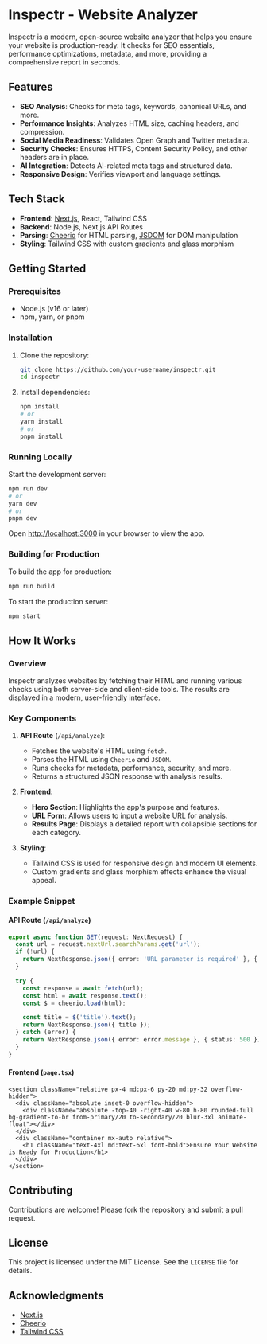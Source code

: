# Inspectr - Website Analyzer

Inspectr is a modern, open-source website analyzer that helps you ensure your website is production-ready. It checks for SEO essentials, performance optimizations, metadata, and more, providing a comprehensive report in seconds.

## Features
- **SEO Analysis**: Checks for meta tags, keywords, canonical URLs, and more.
- **Performance Insights**: Analyzes HTML size, caching headers, and compression.
- **Social Media Readiness**: Validates Open Graph and Twitter metadata.
- **Security Checks**: Ensures HTTPS, Content Security Policy, and other headers are in place.
- **AI Integration**: Detects AI-related meta tags and structured data.
- **Responsive Design**: Verifies viewport and language settings.

## Tech Stack
- **Frontend**: [Next.js](https://nextjs.org), React, Tailwind CSS
- **Backend**: Node.js, Next.js API Routes
- **Parsing**: [Cheerio](https://cheerio.js.org) for HTML parsing, [JSDOM](https://github.com/jsdom/jsdom) for DOM manipulation
- **Styling**: Tailwind CSS with custom gradients and glass morphism

## Getting Started

### Prerequisites
- Node.js (v16 or later)
- npm, yarn, or pnpm

### Installation
1. Clone the repository:
   ```bash
   git clone https://github.com/your-username/inspectr.git
   cd inspectr
   ```
2. Install dependencies:
   ```bash
   npm install
   # or
   yarn install
   # or
   pnpm install
   ```

### Running Locally
Start the development server:
```bash
npm run dev
# or
yarn dev
# or
pnpm dev
```

Open [http://localhost:3000](http://localhost:3000) in your browser to view the app.

### Building for Production
To build the app for production:
```bash
npm run build
```

To start the production server:
```bash
npm start
```

## How It Works

### Overview
Inspectr analyzes websites by fetching their HTML and running various checks using both server-side and client-side tools. The results are displayed in a modern, user-friendly interface.

### Key Components
1. **API Route** (`/api/analyze`):
   - Fetches the website's HTML using `fetch`.
   - Parses the HTML using `Cheerio` and `JSDOM`.
   - Runs checks for metadata, performance, security, and more.
   - Returns a structured JSON response with analysis results.

2. **Frontend**:
   - **Hero Section**: Highlights the app's purpose and features.
   - **URL Form**: Allows users to input a website URL for analysis.
   - **Results Page**: Displays a detailed report with collapsible sections for each category.

3. **Styling**:
   - Tailwind CSS is used for responsive design and modern UI elements.
   - Custom gradients and glass morphism effects enhance the visual appeal.

### Example Snippet
#### API Route (`/api/analyze`)
```typescript
export async function GET(request: NextRequest) {
  const url = request.nextUrl.searchParams.get('url');
  if (!url) {
    return NextResponse.json({ error: 'URL parameter is required' }, { status: 400 });
  }

  try {
    const response = await fetch(url);
    const html = await response.text();
    const $ = cheerio.load(html);

    const title = $('title').text();
    return NextResponse.json({ title });
  } catch (error) {
    return NextResponse.json({ error: error.message }, { status: 500 });
  }
}
```

#### Frontend (`page.tsx`)
```tsx
<section className="relative px-4 md:px-6 py-20 md:py-32 overflow-hidden">
  <div className="absolute inset-0 overflow-hidden">
    <div className="absolute -top-40 -right-40 w-80 h-80 rounded-full bg-gradient-to-br from-primary/20 to-secondary/20 blur-3xl animate-float"></div>
  </div>
  <div className="container mx-auto relative">
    <h1 className="text-4xl md:text-6xl font-bold">Ensure Your Website is Ready for Production</h1>
  </div>
</section>
```

## Contributing
Contributions are welcome! Please fork the repository and submit a pull request.

## License
This project is licensed under the MIT License. See the `LICENSE` file for details.

## Acknowledgments
- [Next.js](https://nextjs.org)
- [Cheerio](https://cheerio.js.org)
- [Tailwind CSS](https://tailwindcss.com)
